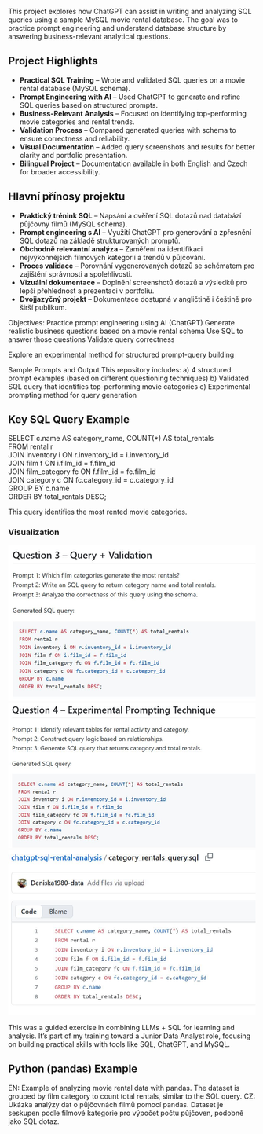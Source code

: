 This project explores how ChatGPT can assist in writing and analyzing SQL queries using a sample MySQL movie rental database. The goal was to practice prompt engineering and understand database structure by answering business-relevant analytical questions.

## Project Highlights

- **Practical SQL Training** – Wrote and validated SQL queries on a movie rental database (MySQL schema).  
- **Prompt Engineering with AI** – Used ChatGPT to generate and refine SQL queries based on structured prompts.  
- **Business-Relevant Analysis** – Focused on identifying top-performing movie categories and rental trends.  
- **Validation Process** – Compared generated queries with schema to ensure correctness and reliability.  
- **Visual Documentation** – Added query screenshots and results for better clarity and portfolio presentation.  
- **Bilingual Project** – Documentation available in both English and Czech for broader accessibility.

## Hlavní přínosy projektu

- **Praktický trénink SQL** – Napsání a ověření SQL dotazů nad databází půjčovny filmů (MySQL schema).  
- **Prompt engineering s AI** – Využití ChatGPT pro generování a zpřesnění SQL dotazů na základě strukturovaných promptů.  
- **Obchodně relevantní analýza** – Zaměření na identifikaci nejvýkonnějších filmových kategorií a trendů v půjčování.  
- **Proces validace** – Porovnání vygenerovaných dotazů se schématem pro zajištění správnosti a spolehlivosti.  
- **Vizuální dokumentace** – Doplnění screenshotů dotazů a výsledků pro lepší přehlednost a prezentaci v portfoliu.  
- **Dvojjazyčný projekt** – Dokumentace dostupná v angličtině i češtině pro širší publikum.  

Objectives:
Practice prompt engineering using AI (ChatGPT)
Generate realistic business questions based on a movie rental schema
Use SQL to answer those questions
Validate query correctness

Explore an experimental method for structured prompt-query building

Sample Prompts and Output
This repository includes:
a) 4 structured prompt examples (based on different questioning techniques)
b) Validated SQL query that identifies top-performing movie categories
c) Experimental prompting method for query generation

## Key SQL Query Example

SELECT c.name AS category_name, COUNT(*) AS total_rentals  
FROM rental r  
JOIN inventory i ON r.inventory_id = i.inventory_id  
JOIN film f ON i.film_id = f.film_id  
JOIN film_category fc ON f.film_id = fc.film_id  
JOIN category c ON fc.category_id = c.category_id  
GROUP BY c.name  
ORDER BY total_rentals DESC;

This query identifies the most rented movie categories.
### Visualization
![Query 3 Example](obrazek%20do%20ChatGpt_question3.JPG)
![Query 4 Example](obrazek%20do%20ChatGpt_question4.JPG)
![SQL File Example](obrazek_category_rentals_query.JPG)





This was a guided exercise in combining LLMs + SQL for learning and analysis. It’s part of my training toward a Junior Data Analyst role, focusing on building practical skills with tools like SQL, ChatGPT, and MySQL. 

## Python (pandas) Example
EN: Example of analyzing movie rental data with pandas. The dataset is grouped by film category to count total rentals, similar to the SQL query.
CZ: Ukázka analýzy dat o půjčovnách filmů pomocí pandas. Dataset je seskupen podle filmové kategorie pro výpočet počtu půjčoven, podobně jako SQL dotaz.

